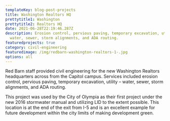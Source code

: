 ```yaml
---
templateKey: blog-post-projects
title: Washington Realtors HQ
prettytitle1: Washington
prettytitle2: Realtors HQ
date: 2021-06-28T22:19:46.287Z
description: Erosion control, pervious paving, temporary excavation, utility –
  water, sewer, storm alignments, and ADA routing.
featuredprojects: true
category: civil-engineering
featuredimage: /img/redbarn-washington-realtors-1-.jpg
options: all
---
```

Red Barn staff provided civil engineering for the new Washington Realtors headquarters across from the Capitol campus.  Services included erosion control, pervious paving, temporary excavation, utility – water, sewer, storm alignments, and ADA routing.

This project was used by the City of Olympia as their first project under the new 2016 stormwater manual and utilizing LID to the extent possible.  This location is at the end of the exit from I-5 and is an excellent example for future development within the city limits of making development green.